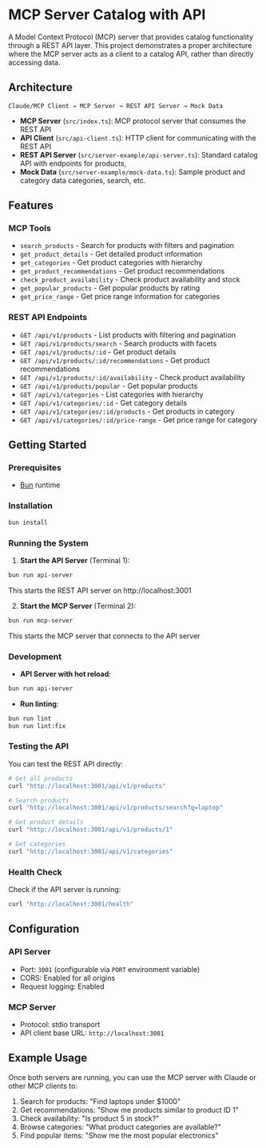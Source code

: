 # MCP Server Catalog with API

A Model Context Protocol (MCP) server that provides catalog functionality through a REST API layer. This project demonstrates a proper architecture where the MCP server acts as a client to a catalog API, rather than directly accessing data.

## Architecture

```
Claude/MCP Client → MCP Server → REST API Server → Mock Data
```

- **MCP Server** (`src/index.ts`): MCP protocol server that consumes the REST API
- **API Client** (`src/api-client.ts`): HTTP client for communicating with the REST API
- **REST API Server** (`src/server-example/api-server.ts`): Standard catalog API with endpoints for products, 
- **Mock Data** (`src/server-example/mock-data.ts`): Sample product and category data categories, search, etc.

## Features

### MCP Tools

- `search_products` - Search for products with filters and pagination
- `get_product_details` - Get detailed product information
- `get_categories` - Get product categories with hierarchy
- `get_product_recommendations` - Get product recommendations
- `check_product_availability` - Check product availability and stock
- `get_popular_products` - Get popular products by rating
- `get_price_range` - Get price range information for categories

### REST API Endpoints

- `GET /api/v1/products` - List products with filtering and pagination
- `GET /api/v1/products/search` - Search products with facets
- `GET /api/v1/products/:id` - Get product details
- `GET /api/v1/products/:id/recommendations` - Get product recommendations
- `GET /api/v1/products/:id/availability` - Check product availability
- `GET /api/v1/products/popular` - Get popular products
- `GET /api/v1/categories` - List categories with hierarchy
- `GET /api/v1/categories/:id` - Get category details
- `GET /api/v1/categories/:id/products` - Get products in category
- `GET /api/v1/categories/:id/price-range` - Get price range for category

## Getting Started

### Prerequisites

- [Bun](https://bun.sh/) runtime

### Installation

```bash
bun install
```

### Running the System

1. **Start the API Server** (Terminal 1):
```bash
bun run api-server
```
This starts the REST API server on http://localhost:3001

2. **Start the MCP Server** (Terminal 2):
```bash
bun run mcp-server
```
This starts the MCP server that connects to the API server

### Development

- **API Server with hot reload**:
```bash
bun run api-server
```

- **Run linting**:
```bash
bun run lint
bun run lint:fix
```

### Testing the API

You can test the REST API directly:

```bash
# Get all products
curl "http://localhost:3001/api/v1/products"

# Search products
curl "http://localhost:3001/api/v1/products/search?q=laptop"

# Get product details
curl "http://localhost:3001/api/v1/products/1"

# Get categories
curl "http://localhost:3001/api/v1/categories"
```

### Health Check

Check if the API server is running:
```bash
curl "http://localhost:3001/health"
```

## Configuration

### API Server

- Port: `3001` (configurable via `PORT` environment variable)
- CORS: Enabled for all origins
- Request logging: Enabled

### MCP Server

- Protocol: stdio transport
- API client base URL: `http://localhost:3001`

## Example Usage

Once both servers are running, you can use the MCP server with Claude or other MCP clients to:

1. Search for products: "Find laptops under $1000"
2. Get recommendations: "Show me products similar to product ID 1"
3. Check availability: "Is product 5 in stock?"
4. Browse categories: "What product categories are available?"
5. Find popular items: "Show me the most popular electronics"
